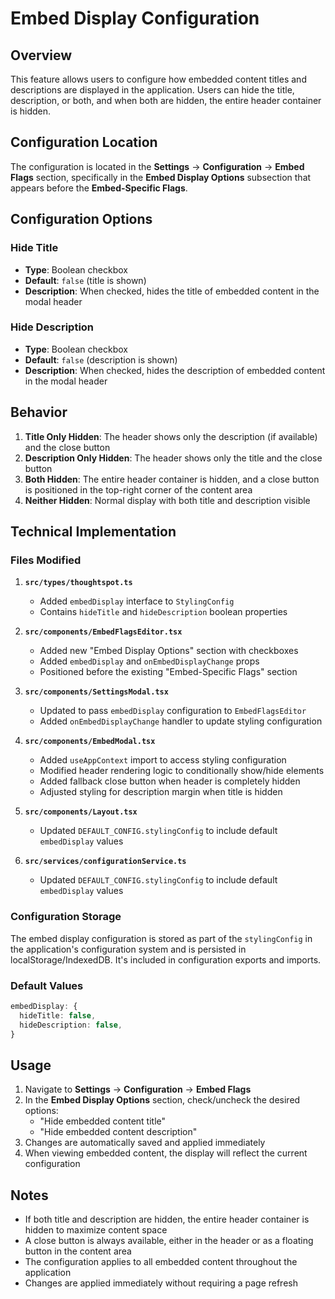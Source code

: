 # Embed Display Configuration

## Overview

This feature allows users to configure how embedded content titles and descriptions are displayed in the application. Users can hide the title, description, or both, and when both are hidden, the entire header container is hidden.

## Configuration Location

The configuration is located in the **Settings** → **Configuration** → **Embed Flags** section, specifically in the **Embed Display Options** subsection that appears before the **Embed-Specific Flags**.

## Configuration Options

### Hide Title
- **Type**: Boolean checkbox
- **Default**: `false` (title is shown)
- **Description**: When checked, hides the title of embedded content in the modal header

### Hide Description  
- **Type**: Boolean checkbox
- **Default**: `false` (description is shown)
- **Description**: When checked, hides the description of embedded content in the modal header

## Behavior

1. **Title Only Hidden**: The header shows only the description (if available) and the close button
2. **Description Only Hidden**: The header shows only the title and the close button
3. **Both Hidden**: The entire header container is hidden, and a close button is positioned in the top-right corner of the content area
4. **Neither Hidden**: Normal display with both title and description visible

## Technical Implementation

### Files Modified

1. **`src/types/thoughtspot.ts`**
   - Added `embedDisplay` interface to `StylingConfig`
   - Contains `hideTitle` and `hideDescription` boolean properties

2. **`src/components/EmbedFlagsEditor.tsx`**
   - Added new "Embed Display Options" section with checkboxes
   - Added `embedDisplay` and `onEmbedDisplayChange` props
   - Positioned before the existing "Embed-Specific Flags" section

3. **`src/components/SettingsModal.tsx`**
   - Updated to pass `embedDisplay` configuration to `EmbedFlagsEditor`
   - Added `onEmbedDisplayChange` handler to update styling configuration

4. **`src/components/EmbedModal.tsx`**
   - Added `useAppContext` import to access styling configuration
   - Modified header rendering logic to conditionally show/hide elements
   - Added fallback close button when header is completely hidden
   - Adjusted styling for description margin when title is hidden

5. **`src/components/Layout.tsx`**
   - Updated `DEFAULT_CONFIG.stylingConfig` to include default `embedDisplay` values

6. **`src/services/configurationService.ts`**
   - Updated `DEFAULT_CONFIG.stylingConfig` to include default `embedDisplay` values

### Configuration Storage

The embed display configuration is stored as part of the `stylingConfig` in the application's configuration system and is persisted in localStorage/IndexedDB. It's included in configuration exports and imports.

### Default Values

```typescript
embedDisplay: {
  hideTitle: false,
  hideDescription: false,
}
```

## Usage

1. Navigate to **Settings** → **Configuration** → **Embed Flags**
2. In the **Embed Display Options** section, check/uncheck the desired options:
   - "Hide embedded content title"
   - "Hide embedded content description"
3. Changes are automatically saved and applied immediately
4. When viewing embedded content, the display will reflect the current configuration

## Notes

- If both title and description are hidden, the entire header container is hidden to maximize content space
- A close button is always available, either in the header or as a floating button in the content area
- The configuration applies to all embedded content throughout the application
- Changes are applied immediately without requiring a page refresh
